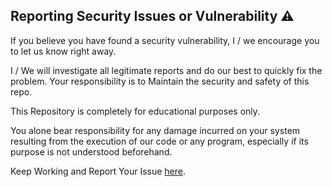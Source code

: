 ## Reporting Security Issues or Vulnerability ⚠️

If you believe you have found a security vulnerability, I / we encourage you to let us know right away.

I / We will investigate all legitimate reports and do our best to quickly fix the problem. Your responsibility is to Maintain the security and safety of this repo.

This Repository is completely for educational purposes only.

You alone bear responsibility for any damage incurred on your system resulting from the execution of our code or any program, especially if its purpose is not understood beforehand.

Keep Working and Report Your Issue [here](https://github.com/offensive-vk/AwesomeTesting/issues).
